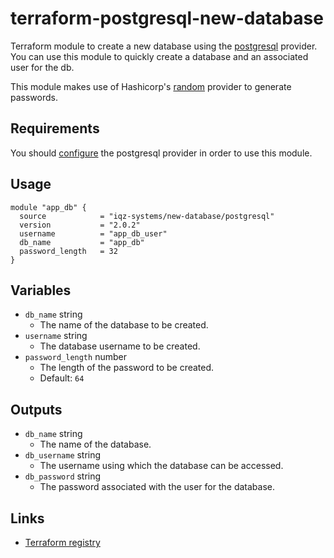 # terraform-postgresql-new-database

Terraform module to create a new database using the [postgresql](https://registry.terraform.io/providers/cyrilgdn/postgresql/latest/docs) provider. You can use this module to quickly create a database and an associated user for the db.

This module makes use of Hashicorp's [random](https://registry.terraform.io/providers/hashicorp/random/latest/docs) provider to generate passwords.

## Requirements

You should [configure](https://registry.terraform.io/providers/cyrilgdn/postgresql/latest/docs#usage) the postgresql provider in order to use this module.

## Usage

```hcl
module "app_db" {
  source            = "iqz-systems/new-database/postgresql"
  version           = "2.0.2"
  username          = "app_db_user"
  db_name           = "app_db"
  password_length   = 32
}
```

## Variables

- `db_name` string
  - The name of the database to be created.
- `username` string
  - The database username to be created.
- `password_length` number
  - The length of the password to be created.
  - Default: `64`

## Outputs

- `db_name` string
  - The name of the database.
- `db_username` string
  - The username using which the database can be accessed.
- `db_password` string
  - The password associated with the user for the database.

## Links

- [Terraform registry](https://registry.terraform.io/modules/iqz-systems/new-database/postgresql/latest)
